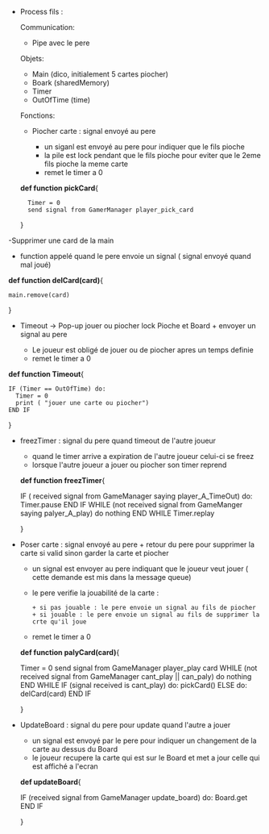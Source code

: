 * Process fils :

  Communication:
    
    - Pipe avec le pere
    
  Objets:
  
    - Main (dico, initialement 5 cartes piocher)
    - Boark (sharedMemory)
    - Timer
    - OutOfTime (time)
  
  
  Fonctions:
  
   - Piocher carte : signal envoyé au pere
    
      * un siganl est envoyé au pere pour indiquer que le fils pioche
      * la pile est lock pendant que le fils pioche pour eviter que le 2eme fils pioche la meme carte
      * remet le timer a 0
      
      
   **def function pickCard**{
      
        Timer = 0
        send signal from GamerManager player_pick_card
        
   }
      
 -Supprimer une card de la main 
 
  * function appelé quand le pere envoie un signal ( signal envoyé quand mal joué)
  
  **def function delCard(card)**{
  
    main.remove(card)
    
  }
  
  - Timeout -> Pop-up jouer ou piocher lock Pioche et Board + envoyer un signal au pere

      * Le joueur est obligé de jouer ou de piocher apres un temps definie
      * remet le timer a 0
  
  **def function Timeout**{
  
    IF (Timer == OutOfTime) do:
      Timer = 0
      print ( "jouer une carte ou piocher")
    END IF
    
  }
  
- freezTimer : signal du pere quand timeout de l'autre joueur

  * quand le timer arrive a expiration de l'autre joueur celui-ci se freez
  * lorsque l'autre joueur a jouer ou piocher son timer reprend
  
  **def function freezTimer**{
  
  
    IF ( received signal from GameManager saying player_A_TimeOut) do:
      Timer.pause
    END IF
    WHILE (not received signal from GameManger saying palyer_A_play) do nothing
    END WHILE
    Timer.replay
    
  }
  
- Poser carte : signal envoyé au pere + retour du pere pour supprimer la carte si valid sinon garder la carte et piocher

  * un signal est envoyer au pere indiquant que le joueur veut jouer ( cette demande est mis dans la message queue)
  * le pere verifie la jouabilité de la carte : 
  
        + si pas jouable : le pere envoie un signal au fils de piocher
        + si jouable : le pere envoie un signal au fils de supprimer la crte qu'il joue
  * remet le timer a 0
  
  **def function palyCard(card)**{
  
  
    Timer = 0
    send signal from GameManager player_play card
    WHILE (not received signal from GameManager cant_play || can_paly) do nothing
    END WHILE
    IF (signal received is cant_play) do:
      pickCard()
    ELSE do:
      delCard(card)
    END IF
    
  }
  
- UpdateBoard : signal du pere pour update quand l'autre a jouer

  * un signal est envoyé par le pere pour indiquer un changement de la carte au dessus du Board
  * le joueur recupere la carte qui est sur le Board et met a jour celle qui est affiché a l'ecran
  
  **def updateBoard**{
  
  
    IF (received signal from GameManager update_board) do:
    Board.get
    END IF
    
  }
